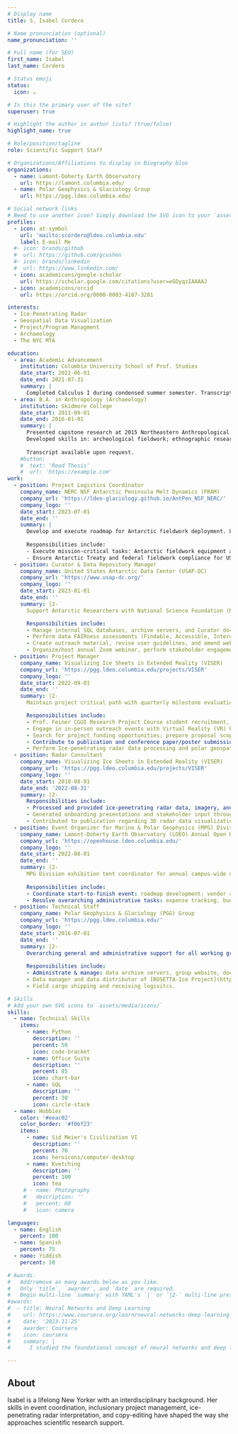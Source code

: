 ```yaml
---
# Display name
title: S. Isabel Cordero

# Name pronunciation (optional)
name_pronunciation: ''

# Full name (for SEO)
first_name: Isabel
last_name: Cordero

# Status emoji
status:
  icon: ☕️

# Is this the primary user of the site?
superuser: true

# Highlight the author in author lists? (true/false)
highlight_name: true

# Role/position/tagline
role: Scientific Support Staff

# Organizations/Affiliations to display in Biography blox
organizations:
  - name: Lamont-Doherty Earth Observatory
    url: https://lamont.columbia.edu/
  - name: Polar Geophysics & Glaciology Group
    url: https://pgg.ldeo.columbia.edu/

# Social network links
# Need to use another icon? Simply download the SVG icon to your `assets/media/icons/` folder.
profiles:
  - icon: at-symbol
    url: 'mailto:scordero@ldeo.columbia.edu'
    label: E-mail Me
  #- icon: brands/github
  #  url: https://github.com/gcushen
  #- icon: brands/linkedin
  #  url: https://www.linkedin.com/
  - icon: academicons/google-scholar
    url: https://scholar.google.com/citations?user=eGDyqzIAAAAJ
  - icon: academicons/orcid
    url: https://orcid.org/0000-0003-4187-3281

interests:
  - Ice-Penetrating Radar
  - Geospatial Data Visualization
  - Project/Program Managment
  - Archaeology
  - The NYC MTA

education:
  - area: Academic Advancement
    institution: Columbia University School of Prof. Studies
    date_start: 2021-06-01
    date_end: 2021-07-31
    summary: |
      Completed Calculus I during condensed summer semester. Transcript available upon request.
  - area: B.A. in Anthropology (Archaeology)
    institution: Skidmore College
    date_start: 2011-09-01
    date_end: 2016-01-01
    summary: |
      Presented capstone research at 2015 Northeastern Anthropological Association Conference.
      Developed skills in: archeological fieldwork; ethnographic research; bio & zooarchaeology; artifact handling & cataloging; ArcGIS; event organization, management, & execution; budget & inventory management; public relations; copy editing; creative writing; academic research.
      
      Transcript available upon request.
    #button:
    #  text: 'Read Thesis'
    #  url: 'https://example.com'
work:
  - position: Project Logistics Coordinator
    company_name: NERC NSF Antarctic Peninsula Melt Dynamics (FRAM)
    company_url: 'https://ldeo-glaciology.github.io/AntPen_NSF_NERC/'
    company_logo: ''
    date_start: 2023-07-01
    date_end: ''
    summary: |
      Develop and execute roadmap for Antarctic fieldwork deployment. Lead risk assessment and contingency planning. Routine check-ins and KPI assessments. Point of contact for British Antarctic Survey (BAS), United States Antarctic Program (USAP), and EarthScope regarding project logistics and field requirements. Weekly reports and timeline assessments with FRAM project collaborators: University of Northumbria and University of Sheffield.
      
      Responsibilities include:
      - Execute mission-critical tasks: Antarctic fieldwork equipment acquisition, preparation, packing, and international shipping; purchase order fulfillment; insurance department liaising; detailed inventory documentation; deliverable prioritization; and, federal proforma administration. 
      - Ensure Antarctic Treaty and federal fieldwork compliance for USAP and BAS regulations.
  - position: Curator & Data Repository Manager
    company_name: United States Antarctic Data Center (USAP-DC)
    company_url: 'https://www.usap-dc.org/'
    company_logo: ''
    date_start: 2023-01-01
    date_end: ''
    summary: |2-
      Support Antarctic Researchers with National Science Foundation (NSF) Office of Polar Programs (OPP) funded projects and digital data. Provide long-term repository for digital data archive, data management plan distribution, and project registration. Regularly interface with NSF funded researchers and NSF program officers.

      Responsibilities include:
      - Manage internal SQL databases, archive servers, and Curator documentation
      - Perform data FAIRness assessments (Findable, Accessible, Interoperable, Reusable) and develop internal FAIRness assesment matrices 
      - Create outreach material, revise user guidelines, and amend website text.
      - Organize/host annual Zoom webinar, perform stakeholder engagement, and collaborate with other national polar sample/data repositories
  - position: Project Manager
    company_name: Visualizing Ice Sheets in Extended Reality (VISER)
    company_url: 'https://pgg.ldeo.columbia.edu/projects/VISER'
    company_logo: ''
    date_start: 2022-09-01
    date_end: ''
    summary: |2-
      Maintain project critical path with quarterly milestone evaluations, routine roadblock assessments, stakeholder reports, and publication contribution. Manage team of 3 - 8 Research Project Course students (undergraduate, graduate, PhD) enrolled through Prof. Steven Feiner’s Computer Graphics & User Interfaces (CGUI) Lab. Foster communication between interdisciplinary stakeholders and advisory faculty.

      Responsibilities include:
      - Prof. Feiner CGUI Research Project Course student recruitment, project scope onboarding, scrum task assignment, KPI & statement of work evaluations, mentorship, and polar science education
      - Engage in in-person outreach events with Virtual Reality (VR) headset application demonstration, as well as demo video recording/editing
      - Search for project funding opportunities; prepare proposal scope and budget for grants
      - Contribute to publication and conference paper/poster submissions: [Boghosian, et al., 2023](http://doi.org/10.1109/IGARSS52108.2023.10283077), [Cordero, et al., 2023](https://ui.adsabs.harvard.edu/abs/2023AGUFMIN43B0624C/abstract), [Cordero, et al., 2020](https://ui.adsabs.harvard.edu/abs/2020AGUFMED012..06C/abstract)
      - Perform Ice-penetrating radar data processing and polar geospatial data consultation. Provide stakeholder access and feedback.
  - position: Radar Consultant
    company_name: Visualizing Ice Sheets in Extended Reality (VISER)
    company_url: 'https://pgg.ldeo.columbia.edu/projects/VISER'
    company_logo: ''
    date_start: 2018-08-01
    date_end: '2022-08-31'
    summary: |2-
      Responsibilities include:
      - Processed and provided ice-penetrating radar data, imagery, and geospatial positioning information for Extended Reality (XR) headset applications: [ZoomAntarctica](https://github.com/martinjpratt/ZoomAntarctica#readme, [The Greenland Project](https://github.com/sofiasanchez985/greenland#ar-greenland--antarctica-icesheet-visualizer), and [AntARctica](https://github.com/guosy1998/antARctica#antarctica-ar-visualizer-for-ice-penetrating-radar-data-on-antarcticas-ross-ice-shelf)
      - Generated onboarding presentations and stakeholder input throughout app development process.
      - Contributed to publication regarding 3D radar data visualization in Microsoft HoloLens1 [Boghosian, et al., 2019](https://doi.org/10.1111/phor.12298).
  - position: Event Organizer for Marine & Polar Geophysics (MPG) Division
    company_name: Lamont-Doherty Earth Observatory (LDEO) Annual Open House
    company_url: 'https://openhouse.ldeo.columbia.edu/'
    company_logo: ''
    date_start: 2022-08-01
    date_end: ''
    summary: |2-
      MPG Division exhibition tent coordinator for annual campus-wide outreach event with >2,000 attendees. Manage 20-40 outreach volunteers (highschool student - senior research faculty) in preparation & execution of in-person earth science displays. Requires 6-8 weeks of committed effort. Primary outreach organizer for Polar subgroup.
      
      Responsibilities include:
      - Coordinate start-to-finish event: roadmap development; vendor coordination; outreach equipment purchases and distribution; outreach display consultation; volunteer support and communication; on-site display set-up; exhibit curation; and resource management.
      - Resolve overarching administrative tasks: expense tracking, budget management, timeline execution, and deliver ramp-up / ramp-down / volunteer feedback reports to committee. 
  - position: Technical Staff
    company_name: Polar Geophysics & Glaciology (PGG) Group
    company_url: 'https://pgg.ldeo.columbia.edu/'
    company_logo: ''
    date_start: 2016-07-01
    date_end: ''
    summary: |2-
      Overarching general and administrative support for all working groups within PGG involving: science communication; outreach material development; scientific data, field, and logistics support for NSF funded Antarctic projects; and geophysical polar data processing.
      
      Responsibilities include:
      - Administrate & manage: data archive servers, group website, documentation, Slack channel, and outreach materials. Liase with IT Department regarding maintenance of servers and adherence to University policies.
      - Data manager and data distributor of [ROSETTA-Ice Project](https://pgg.ldeo.columbia.edu/projects/rosetta-ice) datasets.
      - Field cargo shipping and receiving logisitcs.

# Skills
# Add your own SVG icons to `assets/media/icons/`
skills:
  - name: Technical Skills
    items:
      - name: Python
        description: ''
        percent: 50
        icon: code-bracket
      - name: Office Suite
        description: ''
        percent: 85
        icon: chart-bar
      - name: SQL
        description: ''
        percent: 30
        icon: circle-stack
  - name: Hobbies
    color: '#eeac02'
    color_border: '#f0bf23'
    items:
      - name: Sid Meier's Civilization VI
        description: ''
        percent: 70
        icon: heroicons/computer-desktop
      - name: Kvetching
        description: ''
        percent: 100
        icon: tea
     # - name: Photography
     #   description: ''
     #   percent: 80
     #   icon: camera

languages:
  - name: English
    percent: 100
  - name: Spanish
    percent: 75
  - name: Yiddish
    percent: 10

# Awards.
#   Add/remove as many awards below as you like.
#   Only `title`, `awarder`, and `date` are required.
#   Begin multi-line `summary` with YAML's `|` or `|2-` multi-line prefix and indent 2 spaces below.
#awards:
#  - title: Neural Networks and Deep Learning
#    url: https://www.coursera.org/learn/neural-networks-deep-learning
#    date: '2023-11-25'
#    awarder: Coursera
#    icon: coursera
#    summary: |
#      I studied the foundational concept of neural networks and deep learning. By the end, I was familiar with the significant technological trends driving the rise of deep learning; build, train, and apply fully connected deep neural networks; implement efficient (vectorized) neural networks; identify key parameters in a neural network’s architecture; and apply deep learning to your own applications.

---
```


## About

Isabel is a lifelong New Yorker with an interdisciplinary background. Her skills in event coordination, inclusionary project management, ice-penetrating radar interpretation, and copy-editing have shaped the way she approaches scientific research support.
